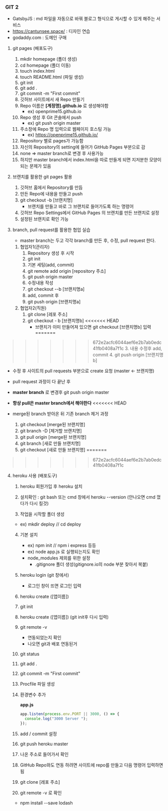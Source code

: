 ### GIT 2

* GatsbyJS : md 파일을 자동으로 바꿔 블로그 형식으로 게시할 수 있게 해주는 서비스
* https://cantunsee.space/ : 디자인 연습
* godaddy.com : 도메인 구매

1. git pages (배포도구)

   1. mkdir homepage (폴더 생성)
   2. cd homepage (폴더 이동)
   3. touch index.html
   4. touch README.html (파일 생성)
   5. git init
   6. git add .
   7. git commit -m "First commit"
   8. 깃허브 사이트에서 새 Repo 만들기
   9. Repo 이름은 **[계정명].github.io** 로 생성해야함
      * ex) openprime15.github.io
   10. Repo 생성 후 Git 콘솔에서 push
       * ex) git push origin master
   11. 주소창에 Repo 명 입력으로 웹페이지 호스팅 가능
       * ex) https://openprime15.github.io/
   12. Repository 별로 pages가 가능함
   13. 자신의 Repository의 setting에 들어가 GitHub Pages 부분으로 감
   14. none => master branch로 변경 후 사용가능
   15. 하지만 master branch에서 index.html을 따로 만들게 되면 지저분한 모양이 되는 문제가 있음

2. 브랜치를 활용한 git pages 활용

   1. 깃허브 홈에서 Repository를 만듬
   2. 만든 Repo에 내용을 만들고 push
   3. git checkout -b [브랜치명]
      * 브랜치를 만들고 바로 그 브랜치로 들어가도록 하는 명령어
   4. 깃허브 Repo Settings에서 GitHub Pages 의 브랜치를 만든 브랜치로 설정
   5. 설정된 브랜치로 확인 가능

3. branch, pull request를 활용한 협업 실습

   * master branch는 두고 각각 branch를 만든 후, 수정, pull request 한다.

   1. 협업자1(관리자)
      1. Repository 생성 후 시작
      2. git init
      3. 기본 세팅(add, commit)
      4. git remote add origin [repository 주소]
      5. git push origin master
      6. 수정내용 작성
      7. git checkout --b [브랜치명a]
      8. add, commit 후
      9. git push origin [브랜치명a]
   2. 협업자2(직원)
      1. git clone [레포 주소]
      2. git checkout - b [브랜치명b]
<<<<<<< HEAD
         * 브랜치가 이미 만들어져 있으면 git checkout [브랜치명b] 입력
=======
>>>>>>> 672e2acfc6044aef6e2b7ab0edc41fb0408a7f1c
      3. 내용 수정후 add, commit
      4. git push origin [브랜치명b]

   * 수정 후 사이트의 pull requests 부분으로 create 요청 (master <- 브랜치명)
   * pull request 과정이 다 끝난 후
   * **master branch** 로 변경후 git push origin master
   * **항상 pull은 master branch에서 해야한다**
<<<<<<< HEAD
   * merge된 branch 받아온 뒤 기존 branch 제거 과정

     1. git checkout [merge된 브랜치명]
     2. git branch -D [제거할 브랜치명]
     3. git pull origin [merge된 브랜치명]
     4. git branch [새로 만들 브랜치명]
     5. git checkout [새로 만들 브랜치명]
=======
>>>>>>> 672e2acfc6044aef6e2b7ab0edc41fb0408a7f1c

4. heroku 사용 (배포도구)

   1. heroku 회원가입 후  heroku 설치

   2. 설치확인 : git bash 또는 cmd 창에서 heroku --version (안나오면 cmd 껐다가 다시 킬것)

   3.  작업을 시작할 폴더 생성

      * ex) mkdir deploy // cd deploy

   4. 기본 설치

      * ex) npm init // npm i express 등등
      * ex) node app.js 로 실행되는지도 확인 
      * node_modules 제외를 위한 설정
        * .gitignore 폴더 생성(gitignore.io의 node 부분 찾아서 복붙)

   5. heroku login (git 창에서) 

      * 로그인 창이 뜨면 로그인 입력

   6. heroku create ([앱이름])

   7. git init

   8. heroku create ([앱이름]) (git init후 다시 입력)

   9. git remote -v

      * 연동되었는지 확인
      * 나오면 git과 배포 연동된거

   10. git status

   11. git add .

   12. git commit -m "First commit"

   13. Procfile 파일 생성

   14. 환경변수 추가 

       **app.js**

       ```js
       app.listen(process.env.PORT || 3000, () => {
         console.log("3000 Server ");
       });
       
       ```

   15. add / commit 설정

   16. git push heroku master

   17. 나온 주소로 들어가서 확인

   18. GitHub Repo와도 연동 하려면 사이트에 repo를 만들고 다음 명령어 입력하면 됨

   19. git clone [레포 주소]

   20. git remote -v 로 확인

   * npm install --save lodash

